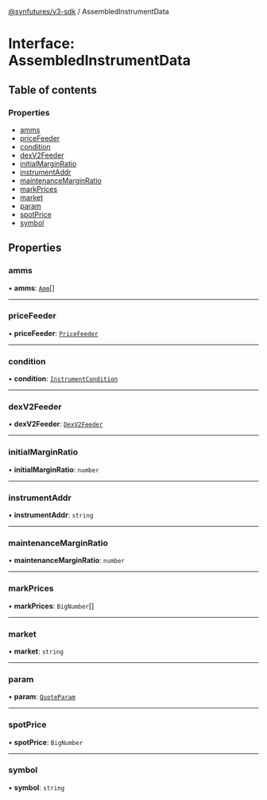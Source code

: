 [@synfutures/v3-sdk](../README.md) / AssembledInstrumentData

# Interface: AssembledInstrumentData

## Table of contents

### Properties

- [amms](AssembledInstrumentData.md#amms)
- [priceFeeder](AssembledInstrumentData.md#priceFeeder)
- [condition](AssembledInstrumentData.md#condition)
- [dexV2Feeder](AssembledInstrumentData.md#dexv2feeder)
- [initialMarginRatio](AssembledInstrumentData.md#initialmarginratio)
- [instrumentAddr](AssembledInstrumentData.md#instrumentaddr)
- [maintenanceMarginRatio](AssembledInstrumentData.md#maintenancemarginratio)
- [markPrices](AssembledInstrumentData.md#markprices)
- [market](AssembledInstrumentData.md#market)
- [param](AssembledInstrumentData.md#param)
- [spotPrice](AssembledInstrumentData.md#spotprice)
- [symbol](AssembledInstrumentData.md#symbol)

## Properties

### amms

• **amms**: [`Amm`](Amm.md)[]

___

### priceFeeder

• **priceFeeder**: [`PriceFeeder`](PriceFeeder.md)

___

### condition

• **condition**: [`InstrumentCondition`](../enums/InstrumentCondition.md)

___

### dexV2Feeder

• **dexV2Feeder**: [`DexV2Feeder`](DexV2Feeder.md)

___

### initialMarginRatio

• **initialMarginRatio**: `number`

___

### instrumentAddr

• **instrumentAddr**: `string`

___

### maintenanceMarginRatio

• **maintenanceMarginRatio**: `number`

___

### markPrices

• **markPrices**: `BigNumber`[]

___

### market

• **market**: `string`

___

### param

• **param**: [`QuoteParam`](QuoteParam.md)

___

### spotPrice

• **spotPrice**: `BigNumber`

___

### symbol

• **symbol**: `string`
